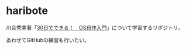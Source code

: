 # haribote

川合秀実著「[30日でできる！　OS自作入門](https://book.mynavi.jp/ec/products/detail/id=22078)」について学習するリポジトリ。

あわせてGitHubの練習も行いたい。

